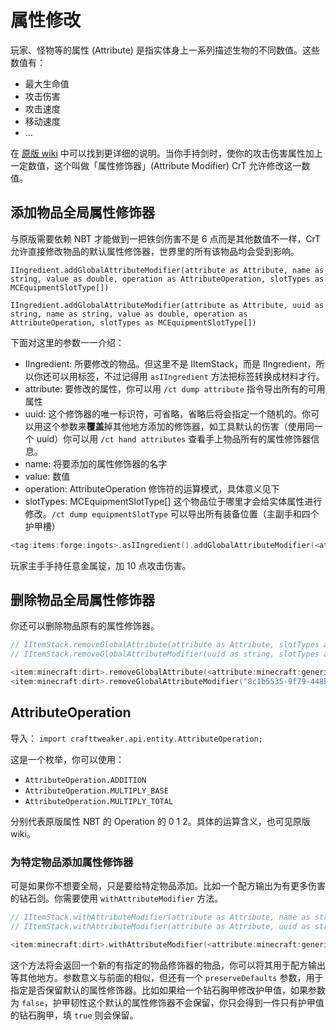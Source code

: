 # 属性修改

玩家、怪物等的属性 (Attribute) 是指实体身上一系列描述生物的不同数值。这些数值有：

* 最大生命值
* 攻击伤害
* 攻击速度
* 移动速度
* ...

在 [原版 wiki](https://minecraft.fandom.com/zh/wiki/%E5%B1%9E%E6%80%A7) 中可以找到更详细的说明。当你手持剑时，使你的攻击伤害属性加上一定数值，这个叫做「属性修饰器」(Attribute Modifier) CrT 允许修改这一数值。

## 添加物品全局属性修饰器

与原版需要依赖 NBT 才能做到一把铁剑伤害不是 6 点而是其他数值不一样，CrT 允许直接修改物品的默认属性修饰器，世界里的所有该物品均会受到影响。

`IIngredient.addGlobalAttributeModifier(attribute as Attribute, name as string, value as double, operation as AttributeOperation, slotTypes as MCEquipmentSlotType[])`

`IIngredient.addGlobalAttributeModifier(attribute as Attribute, uuid as string, name as string, value as double, operation as AttributeOperation, slotTypes as MCEquipmentSlotType[])`

下面对这里的参数一一介绍：

* IIngredient: 所要修改的物品。但这里不是 IItemStack，而是 IIngredient，所以你还可以用标签，不过记得用 `asIIngredient` 方法把标签转换成材料才行。
* attribute: 要修改的属性，你可以用 `/ct dump attribute` 指令导出所有的可用属性
* uuid: 这个修饰器的唯一标识符，可省略，省略后将会指定一个随机的。你可以用这个参数来**覆盖**掉其他地方添加的修饰器，如工具默认的伤害（使用同一个 uuid）你可以用 `/ct hand attributes` 查看手上物品所有的属性修饰器信息。
* name: 将要添加的属性修饰器的名字
* value: 数值
* operation: AttributeOperation 修饰符的运算模式，具体意义见下
* slotTypes: MCEquipmentSlotType[] 这个物品位于哪里才会给实体属性进行修改。`/ct dump equipmentSlotType` 可以导出所有装备位置（主副手和四个护甲槽）

```kotlin
<tag:items:forge:ingots>.asIIngredient().addGlobalAttributeModifier(<attribute:minecraft:generic.attack_damage>, "Extra Power", 10, AttributeOperation.ADDITION, [<equipmentslottype:mainhand>]);
```

玩家主手手持任意金属锭，加 10 点攻击伤害。

## 删除物品全局属性修饰器

你还可以删除物品原有的属性修饰器。

```kotlin
// IItemStack.removeGlobalAttribute(attribute as Attribute, slotTypes as MCEquipmentSlotType[]) as void
// IItemStack.removeGlobalAttributeModifier(uuid as string, slotTypes as MCEquipmentSlotType[]) as void

<item:minecraft:dirt>.removeGlobalAttribute(<attribute:minecraft:generic.attack_damage>, [<equipmentslottype:chest>]);
<item:minecraft:dirt>.removeGlobalAttributeModifier("8c1b5535-9f79-448b-87ae-52d81480aaa3", [<equipmentslottype:chest>]);
```

## AttributeOperation

导入：
`import crafttweaker.api.entity.AttributeOperation;`

这是一个枚举，你可以使用：

* `AttributeOperation.ADDITION`
* `AttributeOperation.MULTIPLY_BASE`
* `AttributeOperation.MULTIPLY_TOTAL`

分别代表原版属性 NBT 的 Operation 的 0 1 2。具体的运算含义，也可见原版 wiki。

### 为特定物品添加属性修饰器

可是如果你不想要全局，只是要给特定物品添加。比如一个配方输出为有更多伤害的钻石剑。你需要使用 `withAttributeModifier` 方法。

```kotlin
// IItemStack.withAttributeModifier(attribute as Attribute, name as string, value as double, operation as AttributeOperation, slotTypes as MCEquipmentSlotType[], preserveDefaults as boolean) as IItemStack
// IItemStack.withAttributeModifier(attribute as Attribute, uuid as string, name as string, value as double, operation as AttributeOperation, slotTypes as MCEquipmentSlotType[], preserveDefaults as boolean) as IItemStack

<item:minecraft:dirt>.withAttributeModifier(<attribute:minecraft:generic.attack_damage>, "8c1b5535-9f79-448b-87ae-52d81480aaa3", "Extra Power", 10, AttributeOperation.ADDITION, [<equipmentslottype:mainhand>], true);
```

这个方法将会返回一个新的有指定的物品修饰器的物品，你可以将其用于配方输出等其他地方。参数意义与前面的相似，但还有一个 `preserveDefaults` 参数，用于指定是否保留默认的属性修饰器。比如如果给一个钻石胸甲修改护甲值，如果参数为 `false`，护甲韧性这个默认的属性修饰器不会保留，你只会得到一件只有护甲值的钻石胸甲，填 `true` 则会保留。
